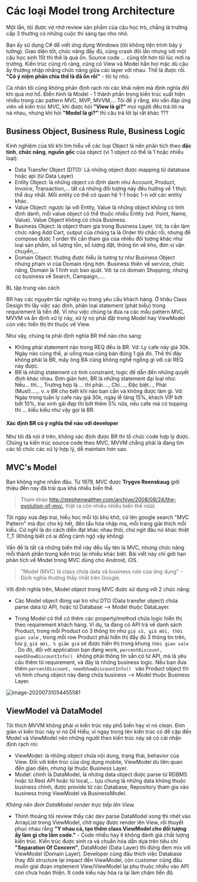 # Các loại Model trong Architecture

Một lần, tôi được vợ nhờ review sản phẩm của cậu học trò, chẳng là trường cấp 3 thường có những cuộc thi sáng tạo nho nhỏ. 

Bạn ấy sử dụng C# để viết ứng dụng Windows (tôi không tiện trình bày ý tưởng). Giao diện tốt, chức năng đầy đủ, cũng crash đôi lần nhưng với một cậu học sinh 15t thì thế là quá ổn. Source code ... cũng tốt hơn tôi lúc mới ra trường. Kiến trúc cũng rõ ràng, cũng có View và Model hẳn hoi mặc dù cậu ấy thường nhập nhằng chức năng giữa các layer với nhau. Thế là được rồi. **"Có ý niệm phân chia thế là đã ổn rồi"** - tôi tự nhủ. 

Cá nhân tôi cũng không phân định rạch ròi các khái niệm mà định nghĩa đôi khi quá mơ hồ. Điển hình là Model - 1 thành phần trong kiến trúc xuất hiện nhiều trong các pattern MVC, MVP, MVVM,...  Tôi để ý rằng, khi vấn đáp ứng viên về kiến trúc MVC, khi được hỏi **"View là gì?"** mọi người đều trả lời na ná nhau, nhưng khi hỏi **"Model là gì?"** thì câu trả lời lại rất khác ??? 

## Business Object, Business Rule, Business Logic

Kinh nghiệm của tôi khi tìm hiểu về các loại Object là nên phân tích theo **đặc tính**, **chức năng**, **nguồn gốc** của object (vì 1 object có thể là 1 hoặc nhiều loại):

* Data Transfer Object (DTO): Là những object được mapping từ database hoặc api (từ Data Layer)
* Entity Object: là những object có định danh như Account, Product, Invoice, Transaction,... tất cả những đối tượng này đều hướng về 1 thực thể duy nhất. Mỗi entity có thể có quan hệ 1-1 hoặc 1-n với các entity khác.
* Value Object:  ngược lại với Entity, Value là những object không có tính định danh, mỗi value object có thể thuộc nhiều Entity (vd: Point, Name, Value). Value Object không có chứa Business.
* Business Object: là object tham gia trong Business Layer. Vd, ta cần làm chức năng Add Cart, output của chúng ta là Order thì chắc rồi, nhưng để compose được 1 order thì cần tham gia của nhiều đối tượng khác như loại sản phẩm, số lượng tồn, số lượng đặt, thông tin về kho, đơn vị vận chuyển,...
* Domain Object: thường được hiểu là tương tự như Business Object nhưng phạm vi của Domain rộng hơn. Business thiên về service, chức năng, Domain là 1 lĩnh vực bao quát. Vd: ta có domain Shopping, nhưng có business về Search, Campaign,....





BL tập trung vào cách 

BR hay các nguyên tắc nghiệp vụ trong yêu cầu khách hàng. Ở khâu Class Design thì lấy việc xác định, phân loại statement (phát biểu) trong requirement là tiền đề. Ví như việc chúng ta đưa ra các mẫu pattern MVC, MVVM và ấn định xử lý này, xử lý nọ phải đặt trong Model hay ViewModel còn việc hiển thị thì thuộc về View.

Như vậy, chúng ta phải định nghĩa BR thế nào cho sang:

* Không phải statement nào trong REQ đều là BR. Vd: Ly cafe này giá 30k. Ngày nào cũng thế, ai uống mua cũng bán đúng 1 giá đó. Thế thì đây không phải là BR, mấy ông BA cũng không nghề ngỗng gì với cái REQ này được.
* BR là những statement có tính constraint, logic để dẫn đến những quyết định khác nhau. Đơn giản hơn, BR là những statement đại loại như: Nếu... thì..., Trường hợp là ... thì phải...., Chỉ...., Đặc biệt..., Phải (Must)....,. v..v BR cho biết khi nào bạn cần và không được làm gì. Vd: Ngày trong tuần ly cafe này giá 30k, ngày lễ tăng 15%, khách VIP bớt bớt 10%, trai xinh gái đẹp thì bớt thêm 5% nữa, nếu cafe mà có topping thì ... kiểu kiểu như vậy gọi là BR.



#### Xác định BR có ý nghĩa thế nào với developer

Như tôi đã nói ở trên, không xác định được BR thì tổ chức code hợp lý được. Chúng ta kiến trúc source code theo MVC, MVVM chẳng phải là đang tìm các tổ chức các xử lý hợp lý, dễ maintain hơn sao.





## MVC's Model







Bạn không nghe nhầm đâu. Từ 1979, MVC được **Trygve Reenskaug** giới thiệu đến nay đã trải qua khá nhiều biến thể. 

> Tham khảo http://stephenwalther.com/archive/2008/08/24/the-evolution-of-mvc, thật ra còn nhiều nhiều biến thể nữa). 

Tôi ngày xưa đẹp trai, hiếu học mỗi tội khù khờ, cứ lên google search "MVC Pattern" mà đọc cho kỳ hết, đến tẩu hỏa nhập ma, mỗi trang giải thích mỗi kiểu. Cứ nghĩ là do cách diễn đạt khác nhau thôi, chứ ngờ đâu nó khác thiệt T_T (Không biết có ai đồng cảnh ngộ vậy không)

Vấn đề là tất cả những biến thể này đều lấy tên là MVC,  nhưng chức năng mỗi thành phần trong kiến trúc lại nhiều khác biệt. Bài viết này chỉ giới hạn phân tích về Model trong MVC dùng cho Android, iOS.







> "Model (MVC) là class chứa data và business rule của ứng dụng" - Định nghĩa thường thấy nhất trên Google.

Với định nghĩa trên, Model object trong MVC được sử dụng với 2 chức năng:

* Các Model object đóng vai trò như DTO (Data transfer object) chứa parse data từ API, hoặc từ Database --> Model thuộc DataLayer.

* Trong Model có thể có thêm các property/method chứa logic hiển thị theo requirement khách hàng. Ví dụ, ta đang có API trả về danh sách Product, trong mỗi Product có 3 thông tin như `giá cũ, giá mới, thời gian sale`  , trong mỗi row Product phải hiển thị đầy đủ 3 thông tin trên, lưu ý, `giá mới, % giảm giá` sẽ được hiển thị trong khung `thời gian sale` . Do đó, đối với application bạn đang work, `percentDiscount, needShowDiscountInfo() ` không phải thông tin sẵn có từ API, mà là yêu cầu thêm từ requirement, và đây là những business logic. Nếu bạn đưa thêm  `percentDiscount, needShowDiscountInfo() `  vào Product object thì vô hình chung object này đang chứa business --> Model thuộc Business Layer.



![image-20200731054455581](C:\Users\COMPUTER\Documents\blog\PhanLoaiModel.assets\image-20200731054455581.png)



## ViewModel và DataModel

Tôi thích MVVM không phải vì kiến trúc này phổ biến hay vì nó clean. Đơn giản vì kiến trúc này vì nó Dễ Hiểu, vì ngay trong tên kiến trúc có đề cập đến Model và ViewModel nên những người theo kiến trúc này sẽ có cái nhận định rạch ròi:

* ViewModel: là những object chứa nội dung, trạng thái, behavior của View. Đối với kiến trúc của ứng dụng mobile, ViewModel dù liên quan đến giao diện, nhưng lại thuộc Business Layer.
* Model: chính là DataModel, là những data object được parse từ RDBMS hoặc từ Rest API hoặc từ local,... tựu chung là những data không thuộc business chính, được provide từ các Database, Repository tham gia vào business trong ViewModel và BusinessModel.



*Không nên đem DataModel render trực tiếp lên View.* 

- Thỉnh thoảng tôi review thấy các dev parse DataModel xong thì nhét vào ArrayList trong ViewModel, chờ ngày được render lên View, rồi thuyết phục nhau rằng **"Y nhau cả, tạo thêm class ViewModel cho đối tượng ấy làm gì cho lắm code."** - Code nhiều hay ít không đánh giá chất lượng kiến trúc. Kiến trúc được sinh ra và chuẩn hóa dần dựa trên tiêu chí **"Separation Of Concern"**, DataModel (Data Layer) thì đừng đem mix với ViewModel (Domain Layer). Developer cũng đâu thích việc Database thay đổi structure lại impact đến ViewModel, còn customer cũng đâu muốn giai đoạn implement View/ViewModel lại phụ thuộc nhiều vào API còn chưa hoàn thiện. Ít code kiểu này hóa ra lại làm chậm tiến độ.

## 

